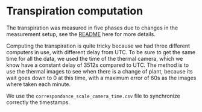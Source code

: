 # Transpiration computation

The transpiration was measured in five phases due to changes in the measurement setup, see the [README]([00-data/scale_weight/README.md](https://github.com/PalmStudio/Biophysics_database_palm/blob/main/00-data/scale_weight/README.md)) here for more details.

Computing the transpiration is quite tricky because we had three different computers in use, with different delay from UTC.
To be sure to get the same time for all the data, we used the time of the thermal camera, which we know have a constant delay of 3512s compared to UTC. The method is to use the thermal images to see when there is a change of plant, because its wait goes down to 0 at this time, with a maximum error of 60s as the images where taken each minute.

We use the `correspondance_scale_camera_time.csv` file to synchronize correctly the timestamps.